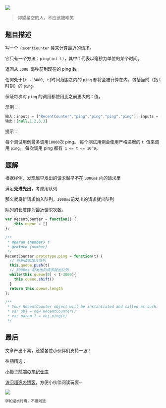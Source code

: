 

![](https://imgconvert.csdnimg.cn/aHR0cHM6Ly9jZG4uanNkZWxpdnIubmV0L2doL2Nob2NvbGF0ZTE5OTkvY2RuL2ltZy8yMDIwMDgyODE0NTUyMS5qcGc?x-oss-process=image/format,png)
>仰望星空的人，不应该被嘲笑

## 题目描述


写一个` RecentCounter` 类来计算最近的请求。

它只有一个方法：`ping(int t)`，其中 t 代表以毫秒为单位的某个时间。

返回从 `3000 `毫秒前到现在的 ping 数。

任何处于` [t - 3000, t] `时间范围之内的 `ping` 都将会被计算在内，包括当前（指 t 时刻）的 `ping`。

保证每次对 `ping` 的调用都使用比之前更大的 t 值。

 

示例：

```javascript
输入：inputs = ["RecentCounter","ping","ping","ping","ping"], inputs = [[],[1],[100],[3001],[3002]]
输出：[null,1,2,3,3]
```

 

提示：

每个测试用例最多调用` 10000 `次 ping。
每个测试用例会使用严格递增的 `t `值来调用 `ping`。
每次调用 ping 都有` 1 <= t <= 10^9`。
 

## 题解
根据样例，发现越早发出的请求越早不在 `3000ms` 内的请求里

满足**先进先出**，考虑用队列

那么就将新请求加入队列，`3000ms`前发出的请求就出队列


队列的长度即为最近请求次数。

```javascript
var RecentCounter = function() {
    this.queue = []
};

/** 
 * @param {number} t
 * @return {number}
 */
RecentCounter.prototype.ping = function(t) {
  // 将新请求加入队列
  this.queue.push(t)
  // 3000ms 前发出的请求就出队列
  while(this.queue[0] < t-3000){
    this.queue.shift()
  }
  return this.queue.length
};

/**
 * Your RecentCounter object will be instantiated and called as such:
 * var obj = new RecentCounter()
 * var param_1 = obj.ping(t)
 */
```



## 最后
文章产出不易，还望各位小伙伴们支持一波！

往期精选：

<a href="https://github.com/Chocolate1999/Front-end-learning-to-organize-notes">小狮子前端の笔记仓库</a>

<a href="https://yangchaoyi.vip/">访问超逸の博客</a>，方便小伙伴阅读玩耍~

![](https://img-blog.csdnimg.cn/2020090211491121.png#pic_center)

```javascript
学如逆水行舟，不进则退
```